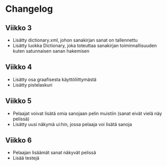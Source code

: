 # Changelog

## Viikko 3
- Lisätty dictionary.xml, johon sanakirjan sanat on tallennettu
- Lisätty luokka Dictionary, joka toteuttaa sanakirjan toiminnallisuuden kuten satunnaisen sanan hakemisen

## Viikko 4

- Lisätty osa graafisesta käyttöliittymästä
- Lisätty pistelaskuri

## Viikko 5

- Pelaajat voivat lisätä omia sanojaan pelin muistiin (sanat eivät vielä näy pelissä)
- Lisätty uusi näkymä ui:hin, jossa pelaaja voi lisätä sanoja

## Viikko 6

- Pelaajan lisäämät sanat näkyvät pelissä
- Lisää testejä
